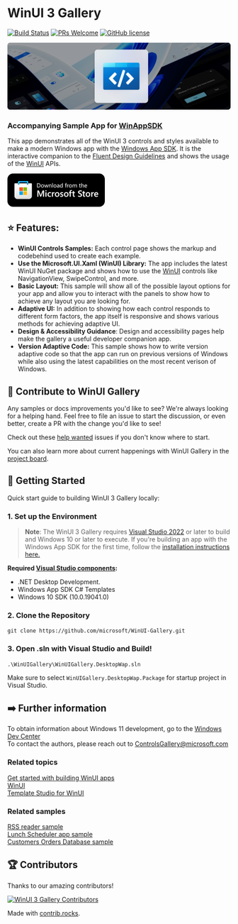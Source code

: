 # WinUI 3 Gallery 

[![Build Status](https://dev.azure.com/ms/microsoft-ui-xaml/_apis/build/status%2Fmicrosoft.WinUI-Gallery?branchName=main)](https://dev.azure.com/ms/microsoft-ui-xaml/_build/latest?definitionId=612&branchName=main) [![PRs Welcome](https://img.shields.io/badge/PRs-welcome-brightgreen.svg?style=flat-square)](http://makeapullrequest.com) [![GitHub license](https://img.shields.io/badge/license-MIT-blue.svg?style=flat-square)](https://github.com/your/your-project/blob/master/LICENSE)

![WinUI Screenshot](README_Images/WinUIGalleryLanding.PNG)

### Accompanying Sample App for [WinAppSDK](https://github.com/microsoft/WindowsAppSDK)

This app demonstrates all of the WinUI 3 controls and styles available to make a modern Windows app with the [Windows App SDK](https://github.com/microsoft/WindowsAppSDK). It is the interactive companion to the [Fluent Design Guidelines](https://docs.microsoft.com/windows/apps/design/basics/) and shows the usage of the [WinUI](https://docs.microsoft.com/windows/apps/winui/) APIs. 


[![](README_Images/storeBadge.png)](https://www.microsoft.com/store/productId/9P3JFPWWDZRC?ocid=pdpshare) 

## ⭐ Features:

- **WinUI Controls Samples:** Each control page shows the markup and codebehind used to create each example.
- **Use the Microsoft.UI.Xaml (WinUI) Library:** The app includes the latest WinUI NuGet package and shows how to use the [WinUI](https://docs.microsoft.com/windows/apps/winui/) controls like NavigationView, SwipeControl, and more.
- **Basic Layout:** This sample will show all of the possible layout options for your app and allow you to interact with the panels to show how to achieve any layout you are looking for.
- **Adaptive UI:** In addition to showing how each control responds to different form factors, the app itself is responsive and shows various methods for achieving adaptive UI.
- **Design & Accessibility Guidance**: Design and accessibility pages help make the gallery a useful developer companion app. 
- **Version Adaptive Code:** This sample shows how to write version adaptive code so that the app can run on previous versions of Windows while also using the latest capabilities on the most recent verison of Windows.


## 👏 Contribute to WinUI Gallery

Any samples or docs improvements you'd like to see? We're always looking for a helping hand. Feel free to file an issue to start the discussion, or even better, create a PR with the change you'd like to see!

Check out these [help wanted](https://github.com/microsoft/WinUI-Gallery/issues?q=is%3Aopen+is%3Aissue+label%3A%22help+wanted%22) issues if you don't know where to start.

You can also learn more about current happenings with WinUI Gallery in the [project board](https://github.com/orgs/microsoft/projects/368).

## 🚀 Getting Started
Quick start guide to building WinUI 3 Gallery locally:

### 1. Set up the Environment

>**Note**: The WinUI 3 Gallery requires [Visual Studio 2022](https://visualstudio.microsoft.com/vs/) or later to build and Windows 10 or later to execute.
If you're building an app with the Windows App SDK for the first time, follow the [installation instructions here.](https://learn.microsoft.com/en-us/windows/apps/windows-app-sdk/set-up-your-development-environment)

**Required [Visual Studio components](https://learn.microsoft.com/en-us/windows/apps/windows-app-sdk/set-up-your-development-environment?tabs=cs-vs-community%2Ccpp-vs-community%2Cvs-2022-17-1-a%2Cvs-2022-17-1-b#required-workloads-and-components):**
- .NET Desktop Development.
- Windows App SDK C# Templates
- Windows 10 SDK (10.0.19041.0)

### 2. Clone the Repository

```shell
git clone https://github.com/microsoft/WinUI-Gallery.git
```

### 3. Open .sln with Visual Studio and Build!
```shell
.\WinUIGallery\WinUIGallery.DesktopWap.sln
```
Make sure to select `WinUIGallery.DesktopWap.Package` for startup project in Visual Studio.

## ➡️ Further information

To obtain information about Windows 11 development, go to the [Windows Dev Center](https://developer.microsoft.com/windows)  
To contact the authors, please reach out to ControlsGallery@microsoft.com

### Related topics

[Get started with building WinUI apps](https://learn.microsoft.com/en-us/windows/apps/get-started/start-here)  
[WinUI](https://aka.ms/windev)  
[Template Studio for WinUI](https://marketplace.visualstudio.com/items?itemName=TemplateStudio.TemplateStudioForWinUICs)

###  Related samples

[RSS reader sample](https://github.com/Microsoft/Windows-appsample-rssreader)  
[Lunch Scheduler app sample](https://github.com/Microsoft/Windows-appsample-lunch-scheduler)  
[Customers Orders Database sample](https://github.com/Microsoft/Windows-appsample-customers-orders-database)

## 🏆 Contributors
Thanks to our amazing contributors!

[![WinUI 3 Gallery Contributors](https://contrib.rocks/image?repo=microsoft/WinUI-Gallery)](https://github.com/microsoft/WinUI-Gallery/graphs/contributors)

Made with [contrib.rocks](https://contrib.rocks).
